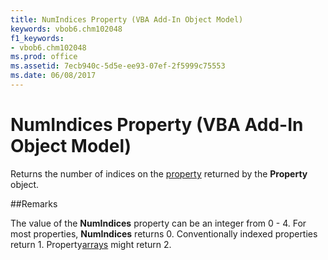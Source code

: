 ```yaml
---
title: NumIndices Property (VBA Add-In Object Model)
keywords: vbob6.chm102048
f1_keywords:
- vbob6.chm102048
ms.prod: office
ms.assetid: 7ecb940c-5d5e-ee93-07ef-2f5999c75553
ms.date: 06/08/2017
---
```



# NumIndices Property (VBA Add-In Object Model)



Returns the number of indices on the [property](../../Glossary/vbe-glossary.md) returned by the **Property** object.

##Remarks

The value of the  **NumIndices** property can be an integer from 0 - 4. For most properties, **NumIndices** returns 0. Conventionally indexed properties return 1. Property[arrays](../../Glossary/vbe-glossary.md) might return 2.

